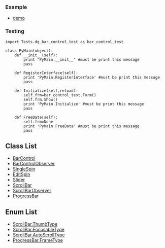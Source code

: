 ### Example
* [demo](../../../Scripts/Tests/dg_bar_control_test.py)

### Testing
```
import Tests.dg_bar_control_test as bar_control_test

class PyMain(object):
    def __init__(self):
        print "PyMain.__init__" #must be print this message
        pass

    def RegisterInterface(self):
        print 'PyMain.RegisterInterface' #must be print this message
        pass
    
    def Initialize(self,reload):
        self.frm=bar_control_test.Form()
        self.frm.Show()
        print 'PyMain.Initialize' #must be print this message
        pass

    def FreeData(self):
        self.frm=None
        print 'PyMain.FreeData' #must be print this message
        pass

```

## Class List

* [BarControl](BarControl.md)
* [BarControlObserver](BarControl_Observer.md)
* [SingleSpin](SingleSpin.md)
* [EditSpin](EditSpin.md)
* [Slider](Slider.md)
* [ScrollBar](ScrollBar.md)
* [ScrollBarObserver](ScrollBar_Observer.md)
* [ProgressBar](ProgressBar.md)

## Enum List
* [ScrollBar.ThumbType](ScrollBar_ThumbType.md)
* [ScrollBar.FocusableType](ScrollBar_FocusableType.md)
* [ScrollBar.AutoScrollType](ScrollBar_AutoScrollType.md)
* [ProgressBar.FrameType](ProgressBar_FrameType.md)